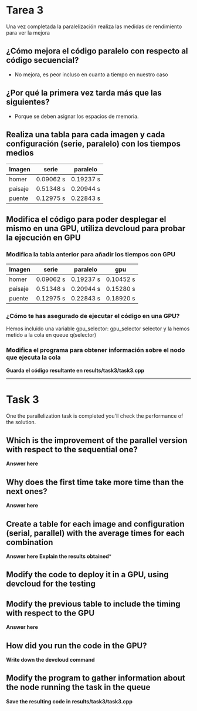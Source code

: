 # Tarea 3
Una vez completada la paralelización realiza las medidas de rendimiento para ver la mejora

## ¿Cómo mejora el código paralelo con respecto al código secuencial?
- No mejora, es peor incluso en cuanto a tiempo en nuestro caso 

## ¿Por qué la primera vez tarda más que las siguientes?
- Porque se deben asignar los espacios de memoria.

## Realiza una tabla para cada imagen y cada configuración (serie, paralelo) con los tiempos medios
| Imagen | serie | paralelo |
|---|---|---|
| homer | 0.09062 s | 0.19237 s |
| paisaje | 0.51348 s | 0.20944 s |
| puente | 0.12975 s | 0.22843 s |

## Modifica el código para poder desplegar el mismo en una GPU, utiliza devcloud para probar la ejecución en GPU

### Modifica la tabla anterior para añadir los tiempos con GPU
| Imagen | serie | paralelo | gpu|
|---|---|---|---|
| homer | 0.09062 s | 0.19237 s | 0.10452 s |
| paisaje | 0.51348 s | 0.20944 s | 0.15280 s |
| puente | 0.12975 s | 0.22843 s | 0.18920 s |

### ¿Cómo te has asegurado de ejecutar el código en una GPU?
Hemos incluido una variable gpu_selector: gpu_selector selector y la hemos metido a la cola en queue q(selector)

### Modifica el programa para obtener información sobre el nodo que ejecuta la cola
**Guarda el código resultante en results/task3/task3.cpp**

----

# Task 3
One the parallelization task is completed you'll check the performance of the solution.

## Which is the improvement of the parallel version with respect to the sequential one?
**Answer here**

## Why does the first time take more time than the next ones?
**Answer here**

## Create a table for each image and configuration (serial, parallel) with the average times for each combination
**Answer here** **Explain the results obtained***

## Modify the code to deploy it in a GPU, using devcloud for the testing

## Modify the previous table to include the timing with respect to the GPU
**Answer here**

## How did you run the code in the GPU?
**Write down the devcloud command**

## Modify the program to gather information about the node running the task in the queue
**Save the resulting code in results/task3/task3.cpp**

